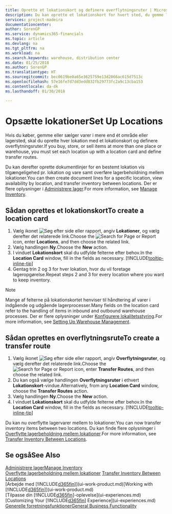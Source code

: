 ```yaml
---
title: Oprette et lokationskort og definere overflytningsruter | Microsoft Docs
description: Du kan oprette et lokationskort for hvert sted, du gemme lagervarer, for eksempel et lagersted eller distributionscenter, og definere ruter for at overflytte varer mellem lokationerne.
services: project-madeira
documentationcenter: 
author: SorenGP
ms.service: dynamics365-financials
ms.topic: article
ms.devlang: na
ms.tgt_pltfrm: na
ms.workload: na
ms.search.keywords: warehouse, distribution center
ms.date: 01/25/2018
ms.author: SorenGP
ms.translationtype: HT
ms.sourcegitcommit: bec0619be0a65e3625759e13d2866ac615d7513c
ms.openlocfilehash: 57e16fe7d7dd3edd832fb29773fc2a9c13cba153
ms.contentlocale: da-dk
ms.lasthandoff: 01/30/2018

---
```

# <a name="set-up-locations"></a><span data-ttu-id="59988-103">Opsætte lokationer</span><span class="sxs-lookup"><span data-stu-id="59988-103">Set Up Locations</span></span>
<span data-ttu-id="59988-104">Hvis du køber, gemme eller sælger varer i mere end ét område eller lagersted, skal du oprette hver lokation med et lokationskort og definere overflytningsruter.</span><span class="sxs-lookup"><span data-stu-id="59988-104">If you buy, store, or sell items at more than one place or warehouse, you must set each location up with a location card and define transfer routes.</span></span>

<span data-ttu-id="59988-105">Du kan derefter oprette dokumentlinjer for en bestemt lokation vis tilgængeligehed pr. lokation og vare samt overføre lagerbeholdning mellem lokationer.</span><span class="sxs-lookup"><span data-stu-id="59988-105">You can then create document lines for a specific location, view availability by location, and transfer inventory between locations.</span></span> <span data-ttu-id="59988-106">Der er flere oplysninger i [Administrere lager](inventory-manage-inventory.md).</span><span class="sxs-lookup"><span data-stu-id="59988-106">For more information, see [Manage Inventory](inventory-manage-inventory.md).</span></span>

## <a name="to-create-a-location-card"></a><span data-ttu-id="59988-107">Sådan oprettes et lokationskort</span><span class="sxs-lookup"><span data-stu-id="59988-107">To create a location card</span></span>
1. <span data-ttu-id="59988-108">Vælg ikonet ![Søg efter side eller rapport](media/ui-search/search_small.png "Ikonet Søg efter side eller rapport"), angiv **Lokationer**, og vælg derefter det relaterede link.</span><span class="sxs-lookup"><span data-stu-id="59988-108">Choose the ![Search for Page or Report](media/ui-search/search_small.png "Search for Page or Report icon") icon, enter **Locations**, and then choose the related link.</span></span>
2. <span data-ttu-id="59988-109">Vælg handlingen **Ny**.</span><span class="sxs-lookup"><span data-stu-id="59988-109">Choose the **New** action.</span></span>
3. <span data-ttu-id="59988-110">I vinduet **Lokationskort** skal du udfylde felterne efter behov.</span><span class="sxs-lookup"><span data-stu-id="59988-110">In the **Location Card** window, fill in the fields as necessary.</span></span> [!INCLUDE[tooltip-inline-tip](includes/tooltip-inline-tip_md.md)]
4. <span data-ttu-id="59988-111">Gentag trin 2 og 3 for hver lokation, hvor du vil foretage lageropgørelse.</span><span class="sxs-lookup"><span data-stu-id="59988-111">Repeat steps 2 and 3 for every location where you want to keep inventory.</span></span>

> [!NOTE]  
> <span data-ttu-id="59988-112">Mange af felterne på lokationskortet henviser til håndtering af varer i indgående og udgående lagerprocesser.</span><span class="sxs-lookup"><span data-stu-id="59988-112">Many fields on the location card refer to the handling of items in inbound and outbound warehouse processes.</span></span> <span data-ttu-id="59988-113">Der er flere oplysninger under [Konfigurere lokalitetsstyring](warehouse-setup-warehouse.md).</span><span class="sxs-lookup"><span data-stu-id="59988-113">For more information, see [Setting Up Warehouse Management](warehouse-setup-warehouse.md).</span></span>

## <a name="to-create-a-transfer-route"></a><span data-ttu-id="59988-114">Sådan oprettes en overflytningsrute</span><span class="sxs-lookup"><span data-stu-id="59988-114">To create a transfer route</span></span>
1. <span data-ttu-id="59988-115">Vælg ikonet ![Søg efter side eller rapport](media/ui-search/search_small.png "Ikonet Søg efter side eller rapport"), angiv **Overflytningsruter**, og vælg derefter det relaterede link.</span><span class="sxs-lookup"><span data-stu-id="59988-115">Choose the ![Search for Page or Report](media/ui-search/search_small.png "Search for Page or Report icon") icon, enter **Transfer Routes**, and then choose the related link.</span></span>
2. <span data-ttu-id="59988-116">Du kan også vælge handlingen **Overflytningsruter** i ethvert **Lokationskort**-vindue.</span><span class="sxs-lookup"><span data-stu-id="59988-116">Alternatively, from any **Location Card** window, choose the **Transfer Routes** action.</span></span>
3. <span data-ttu-id="59988-117">Vælg handlingen **Ny**.</span><span class="sxs-lookup"><span data-stu-id="59988-117">Choose the **New** action.</span></span>
4. <span data-ttu-id="59988-118">I vinduet **Lokationskort** skal du udfylde felterne efter behov.</span><span class="sxs-lookup"><span data-stu-id="59988-118">In the **Location Card** window, fill in the fields as necessary.</span></span> [!INCLUDE[tooltip-inline-tip](includes/tooltip-inline-tip_md.md)]

<span data-ttu-id="59988-119">Du kan nu overflytte lagervarer mellem to lokationer.</span><span class="sxs-lookup"><span data-stu-id="59988-119">You can now transfer inventory items between two locations.</span></span> <span data-ttu-id="59988-120">Du kan finde flere oplysninger i [Overflytte lagerbeholdning mellem lokationer](inventory-how-transfer-between-locations.md).</span><span class="sxs-lookup"><span data-stu-id="59988-120">For more information, see [Transfer Inventory Between Locations](inventory-how-transfer-between-locations.md).</span></span>    

## <a name="see-also"></a><span data-ttu-id="59988-121">Se også</span><span class="sxs-lookup"><span data-stu-id="59988-121">See Also</span></span>
[<span data-ttu-id="59988-122">Administrere lager</span><span class="sxs-lookup"><span data-stu-id="59988-122">Manage Inventory</span></span>](inventory-manage-inventory.md)  
<span data-ttu-id="59988-123">[Overflytte lagerbeholdning mellem lokationer](inventory-how-transfer-between-locations.md)  </span><span class="sxs-lookup"><span data-stu-id="59988-123">[Transfer Inventory Between Locations](inventory-how-transfer-between-locations.md)  </span></span>  
<span data-ttu-id="59988-124">[Arbejde med [!INCLUDE[d365fin](includes/d365fin_md.md)]](ui-work-product.md)</span><span class="sxs-lookup"><span data-stu-id="59988-124">[Working with [!INCLUDE[d365fin](includes/d365fin_md.md)]](ui-work-product.md)</span></span>  
<span data-ttu-id="59988-125">[Tilpasse din [!INCLUDE[d365fin](includes/d365fin_md.md)]-oplevelse](ui-experiences.md)</span><span class="sxs-lookup"><span data-stu-id="59988-125">[Customizing Your [!INCLUDE[d365fin](includes/d365fin_md.md)] Experience](ui-experiences.md)</span></span>  
[<span data-ttu-id="59988-126">Generelle forretningsfunktioner</span><span class="sxs-lookup"><span data-stu-id="59988-126">General Business Functionality</span></span>](ui-across-business-areas.md)

